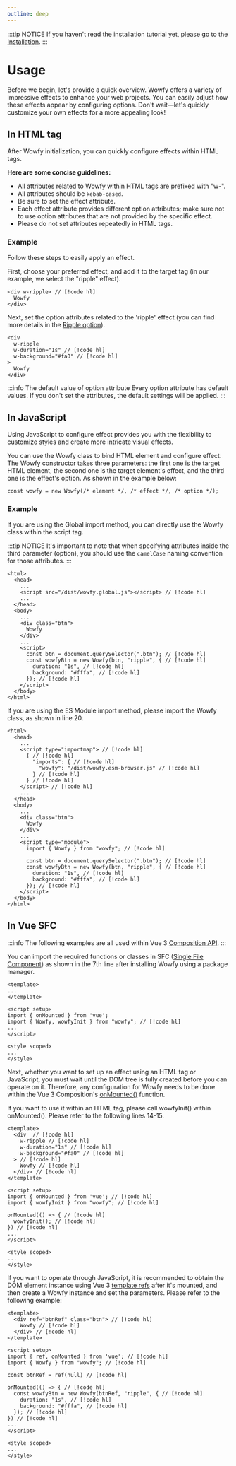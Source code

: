 ```yaml
---
outline: deep
---
```


:::tip NOTICE
If you haven't read the installation tutorial yet, please go to the [Installation](./installation.md).
:::

# Usage

Before we begin, let's provide a quick overview. Wowfy offers a variety of impressive effects to enhance your web projects. You can easily adjust how these effects appear by configuring options. Don't wait—let's quickly customize your own effects for a more appealing look!

## In HTML tag

After Wowfy initialization, you can quickly configure effects within HTML tags.

**Here are some concise guidelines:**
- All attributes related to Wowfy within HTML tags are prefixed with "w-".
- All attributes should be `kebab-cased`.
- Be sure to set the effect attribute.
- Each effect attribute provides different option attributes; make sure not to use option attributes that are not provided by the specific effect.
- Please do not set attributes repeatedly in HTML tags.

### Example
Follow these steps to easily apply an effect. 

First, choose your preferred effect, and add it to the target tag (in our example, we select the "ripple" effect).

```html:line-numbers
<div w-ripple> // [!code hl]
  Wowfy
</div>
```

Next, set the option attributes related to the 'ripple' effect (you can find more details in the [Ripple option](/effects/ripple#option)).

```html:line-numbers
<div 
  w-ripple
  w-duration="1s" // [!code hl]
  w-background="#fa0" // [!code hl]
>
  Wowfy
</div>
```

:::info The default value of option attribute
Every option attribute has default values. If you don't set the attributes, the default settings will be applied.
:::

## In JavaScript

Using JavaScript to configure effect provides you with the flexibility to customize styles and create more intricate visual effects.

You can use the Wowfy class to bind HTML element and configure effect. The Wowfy constructor takes three parameters: the first one is the target HTML element, the second one is the target element's effect, and the third one is the effect's option. As shown in the example below:

```js:line-numbers
const wowfy = new Wowfy(/* element */, /* effect */, /* option */);
```

### Example

If you are using the Global import method, you can directly use the Wowfy class within the script tag.

:::tip NOTICE
It's important to note that when specifying attributes inside the third parameter (option), you should use the `camelCase` naming convention for those attributes.
:::

```html:line-numbers
<html>
  <head>
    ...
    <script src="/dist/wowfy.global.js"></script> // [!code hl]
    ...
  </head>
  <body>
    ...
    <div class="btn">
      Wowfy
    </div>
    ...
    <script>
      const btn = document.querySelector(".btn"); // [!code hl]
      const wowfyBtn = new Wowfy(btn, "ripple", { // [!code hl]
        duration: "1s", // [!code hl]
        background: "#fffa", // [!code hl]
      }); // [!code hl]
    </script>
  </body>
</html>
```

If you are using the ES Module import method, please import the Wowfy class, as shown in line 20.

```html:line-numbers
<html>
  <head>
    ...
    <script type="importmap"> // [!code hl]
      { // [!code hl]
        "imports": { // [!code hl]
          "wowfy": "/dist/wowfy.esm-browser.js" // [!code hl]
        } // [!code hl]
      } // [!code hl]
    </script> // [!code hl]
    ...
  </head>
  <body>
    ...
    <div class="btn">
      Wowfy
    </div>
    ...
    <script type="module">
      import { Wowfy } from "wowfy"; // [!code hl]

      const btn = document.querySelector(".btn"); // [!code hl]
      const wowfyBtn = new Wowfy(btn, "ripple", { // [!code hl]
        duration: "1s", // [!code hl]
        background: "#fffa", // [!code hl]
      }); // [!code hl]
    </script>
  </body>
</html>
```

## In Vue SFC

:::info
The following examples are all used within Vue 3 [Composition API](https://vuejs.org/guide/extras/composition-api-faq.html).
:::

You can import the required functions or classes in SFC ([Single File Component](https://vuejs.org/guide/scaling-up/sfc.html)) as shown in the 7th line after installing Wowfy using a package manager.

```vue:line-numbers
<template>
...
</template>

<script setup>
import { onMounted } from 'vue';
import { Wowfy, wowfyInit } from "wowfy"; // [!code hl]
...
</script>

<style scoped>
... 
</style>
```

Next, whether you want to set up an effect using an HTML tag or JavaScript, you must wait until the DOM tree is fully created before you can operate on it. Therefore, any configuration for Wowfy needs to be done within the Vue 3 Composition's [onMounted()](https://vuejs.org/api/composition-api-lifecycle.html#onmounted) function.

If you want to use it within an HTML tag, please call wowfyInit() within onMounted(). Please refer to the following lines 14-15.

```vue:line-numbers
<template>
  <div  // [!code hl]
    w-ripple // [!code hl]
    w-duration="1s" // [!code hl]
    w-background="#fa0" // [!code hl]
  > // [!code hl]
    Wowfy // [!code hl]
  </div> // [!code hl]
</template>

<script setup>
import { onMounted } from 'vue'; // [!code hl]
import { wowfyInit } from "wowfy"; // [!code hl]

onMounted(() => { // [!code hl]
  wowfyInit(); // [!code hl]
}) // [!code hl]
...
</script>

<style scoped>
... 
</style>
```

If you want to operate through JavaScript, it is recommended to obtain the DOM element instance using Vue 3 [template refs](https://vuejs.org/guide/essentials/template-refs.html) after it's mounted, and then create a Wowfy instance and set the parameters. Please refer to the following example:

```vue:line-numbers
<template>
  <div ref="btnRef" class="btn"> // [!code hl]
    Wowfy // [!code hl]
  </div> // [!code hl]
</template>

<script setup>
import { ref, onMounted } from 'vue'; // [!code hl]
import { Wowfy } from "wowfy"; // [!code hl]

const btnRef = ref(null) // [!code hl]

onMounted(() => { // [!code hl]
  const wowfyBtn = new Wowfy(btnRef, "ripple", { // [!code hl]
    duration: "1s", // [!code hl]
    background: "#fffa", // [!code hl]
  }); // [!code hl]
}) // [!code hl]
...
</script>

<style scoped>
... 
</style>
```
